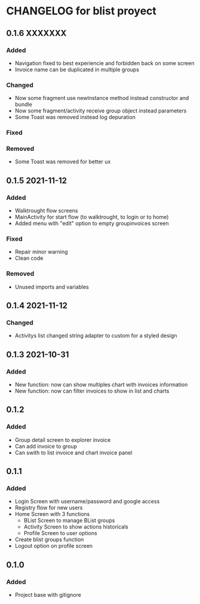 # CHANGELOG for blist proyect



## 0.1.6 XXXXXXX  
### Added
- Navigation fixed to best experiencie and forbidden back on some screen
- Invoice name can be duplicated in multiple groups

### Changed
- Now some fragment use newInstance method instead constructor and bundle
- Now some fragment/activity receive group object instead parameters
- Some Toast was removed instead log depuration

### Fixed


### Removed
- Some Toast was removed for better ux




## 0.1.5 2021-11-12
### Added
- Walktrought flow screens
- MainActivity for start flow (to walktrought, to login or to home)
- Added menu with "edit" option to empty groupinvoices screen

### Fixed
- Repair minor warning
- Clean code

### Removed
- Unused imports and variables




## 0.1.4 2021-11-12
### Changed
- Activitys list changed string adapter to custom for a styled design




## 0.1.3 2021-10-31
### Added
- New function: now can show multiples chart with invoices information
- New function: now can filter invoices to show in list and charts




## 0.1.2
### Added
- Group detail screen to explorer invoice
- Can add invoice to group
- Can swith to list invoice and chart invoice panel




## 0.1.1
### Added
- Login Screen with username/password and google access
- Registry flow for new users
- Home Screen with 3 functions
  - BList Screen to manage BList groups
  - Activity Screen to show actions historicals
  - Profile Screen to user options
- Create blist groups function
- Logout option on profile screen




## 0.1.0
### Added
- Project base with gitignore

